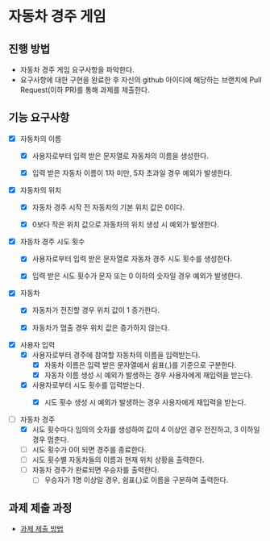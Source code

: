 # 자동차 경주 게임
## 진행 방법
* 자동차 경주 게임 요구사항을 파악한다.
* 요구사항에 대한 구현을 완료한 후 자신의 github 아이디에 해당하는 브랜치에 Pull Request(이하 PR)를 통해 과제를 제출한다.

## 기능 요구사항
- [x] 자동차의 이름
  - [x] 사용자로부터 입력 받은 문자열로 자동차의 이름을 생성한다.
  - [x] 입력 받은 자동차 이름이 1자 미만, 5자 초과일 경우 예외가 발생한다.
    

- [x] 자동차의 위치
  - [x] 자동차 경주 시작 전 자동차의 기본 위치 값은 0이다.
  - [x] 0보다 작은 위치 값으로 자동차의 위치 생성 시 예외가 발생한다.


- [x] 자동차 경주 시도 횟수
  - [x] 사용자로부터 입력 받은 문자열로 자동차 경주 시도 횟수를 생성한다.
  - [x] 입력 받은 시도 횟수가 문자 또는 0 이하의 숫자일 경우 예외가 발생한다.


- [x] 자동차
  - [x] 자동차가 전진할 경우 위치 값이 1 증가한다.
  - [x] 자동차가 멈출 경우 위치 값은 증가하지 않는다.


- [x] 사용자 입력
  - [x] 사용자로부터 경주에 참여할 자동차의 이름을 입력받는다.
    - [x] 자동차 이름은 입력 받은 문자열에서 쉼표(,)를 기준으로 구분한다.
    - [x] 자동차 이름 생성 시 예외가 발생하는 경우 사용자에게 재입력을 받는다.
  - [x] 사용자로부터 시도 횟수를 입력받는다.
    - [x] 시도 횟수 생성 시 예외가 발생하는 경우 사용자에게 재입력을 받는다.


- [ ] 자동차 경주
  - [x] 시도 횟수마다 임의의 숫자를 생성하여 값이 4 이상인 경우 전진하고, 3 이하일 경우 멈춘다.
  - [ ] 시도 횟수가 0이 되면 경주를 종료한다.
  - [ ] 시도 횟수별 자동차들의 이름과 현재 위치 상황을 출력한다.
  - [ ] 자동차 경주가 완료되면 우승자를 출력한다. 
    - [ ] 우승자가 1명 이상일 경우, 쉼표(,)로 이름을 구분하여 출력한다.

## 과제 제출 과정
* [과제 제출 방법](https://github.com/next-step/nextstep-docs/tree/master/precourse)

